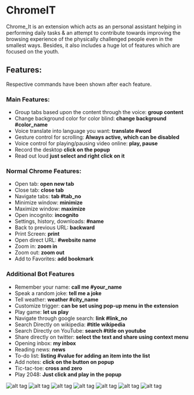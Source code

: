 # ChromeIT
Chrome_It is an extension which acts as an personal assistant helping in performing daily tasks & an attempt to contribute towards improving the browsing experience of the physically challenged people even in the smallest ways. Besides, it also includes a huge lot of features which are focused on the youth.

## Features:

Respective commands have been shown after each feature.

### Main Features:
* Group tabs based upon the content through the voice: **group content**
* Change background color for color blind: **change background #color_name**
* Voice translate into language you want: **translate #word**
* Gesture control for scrolling: **Always active, which can be disabled**
* Voice control for playing/pausing video online: **play, pause**
* Record the desktop **click on the popup**
* Read out loud **just select and right click on it**

### Normal Chrome Features:
* Open tab: **open new tab**
* Close tab: **close tab**
* Navigate tabs: **tab #tab_no**
* Minimize window: **minimize**
* Maximize window: **maximize**
* Open incognito: **incognito**
* Settings, history, downloads: **#name**
* Back to previous URL: **backward**
* Print Screen: **print**
* Open direct URL: **#website name**
* Zoom in: **zoom in**
* Zoom out: **zoom out**
* Add to Favorites: **add bookmark**

### Additional Bot Features
* Remember your name: **call me #your_name**
* Speak a random joke: **tell me a joke**
* Tell weather: **weather #city_name**
* Customize trigger: **can be set using pop-up menu in the extension**
* Play game: **let us play**
* Navigate through google search: **link #link_no**
* Search Directly on wikipedia: **#title wikipedia**
* Search Directly on YouTube: **search #title on youtube**
* Share directly on twitter: **select the text and share using context menu**
* Opening inbox: **my inbox**
* Reading news: **news**
* To-do list: **listing #value for adding an item into the list**
* Add notes: **click on the button on popup**
* Tic-tac-toe: **cross and zero**
* Play 2048: **Just click and play in the popup**

![alt tag](https://i.imgur.com/5Su2w2wl.jpg)
![alt tag](https://i.imgur.com/3Vn8icLl.jpg)
![alt tag](https://i.imgur.com/7Bm1odOl.jpg)
![alt tag](https://i.imgur.com/TsiXBB0l.jpg)
![alt tag](https://i.imgur.com/BruzLeYl.jpg)
![alt tag](https://i.imgur.com/fye9ISIl.jpg)
![alt tag](https://i.imgur.com/e5X26Xjl.jpg)


